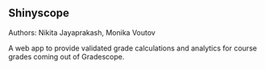 ## Shinyscope

Authors: Nikita Jayaprakash, Monika Voutov

A web app to provide validated grade calculations and analytics for course grades coming out of Gradescope.